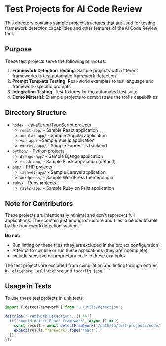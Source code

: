 # Test Projects for AI Code Review

This directory contains sample project structures that are used for testing framework detection capabilities and other features of the AI Code Review tool.

## Purpose

These test projects serve the following purposes:

1. **Framework Detection Testing**: Sample projects with different frameworks to test automatic framework detection
2. **Prompt Template Testing**: Real-world examples to test language and framework-specific prompts
3. **Integration Testing**: Test fixtures for the automated test suite
4. **Demo Material**: Example projects to demonstrate the tool's capabilities

## Directory Structure

- `node/` - JavaScript/TypeScript projects
  - `react-app/` - Sample React application
  - `angular-app/` - Sample Angular application
  - `vue-app/` - Sample Vue.js application
  - `express-app/` - Sample Express.js backend
- `python/` - Python projects
  - `django-app/` - Sample Django application
  - `flask-app/` - Sample Flask application (default)
- `php/` - PHP projects
  - `laravel-app/` - Sample Laravel application
  - `wordpress/` - Sample WordPress theme/plugin
- `ruby/` - Ruby projects
  - `rails-app/` - Sample Ruby on Rails application

## Note for Contributors

These projects are intentionally minimal and don't represent full applications. They contain just enough structure and files to be identifiable by the framework detection system.

**Do not:**
- Run linting on these files (they are excluded in the project configuration)
- Attempt to compile or run these applications (they are incomplete)
- Include sensitive or proprietary code in these examples

The test projects are excluded from compilation and linting through entries in `.gitignore`, `.eslintignore` and `tsconfig.json`.

## Usage in Tests

To use these test projects in unit tests:

```typescript
import { detectFramework } from '../utils/detection';

describe('Framework Detection', () => {
  it('should detect React framework', async () => {
    const result = await detectFramework('/path/to/test-projects/node/react-app');
    expect(result.framework).toBe('react');
  });
});
```